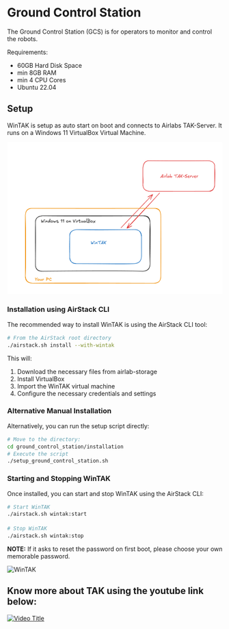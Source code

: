 # Ground Control Station

The Ground Control Station (GCS) is for operators to monitor and control the robots.

Requirements: 
- 60GB Hard Disk Space
- min 8GB RAM
- min 4 CPU Cores
- Ubuntu 22.04

## Setup 
WinTAK is setup as auto start on boot and connects to Airlabs TAK-Server. It runs on a Windows 11 VirtualBox Virtual Machine.

![Setup](asset/setup.png)

### Installation using AirStack CLI

The recommended way to install WinTAK is using the AirStack CLI tool:

```bash
# From the AirStack root directory
./airstack.sh install --with-wintak
```

This will:

1. Download the necessary files from airlab-storage
2. Install VirtualBox
3. Import the WinTAK virtual machine
4. Configure the necessary credentials and settings

### Alternative Manual Installation

Alternatively, you can run the setup script directly:

```bash
# Move to the directory:
cd ground_control_station/installation
# Execute the script
./setup_ground_control_station.sh
```

### Starting and Stopping WinTAK

Once installed, you can start and stop WinTAK using the AirStack CLI:

```bash
# Start WinTAK
./airstack.sh wintak:start

# Stop WinTAK
./airstack.sh wintak:stop
```

**NOTE:** If it asks to reset the password on first boot, please choose your own memorable password.

![WinTAK](asset/WinTAK_on_windows_virtualbox_vm.png)

## Know more about TAK using the youtube link below:
[![Video Title](https://img.youtube.com/vi/fiBt0wEiKh8/0.jpg)](https://www.youtube.com/watch?v=fiBt0wEiKh8&t=1s)